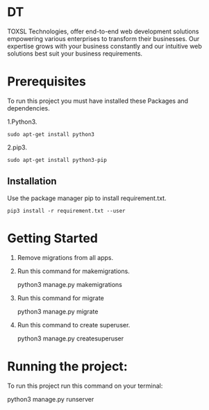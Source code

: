 # DT

TOXSL Technologies, offer end-to-end web development solutions empowering various enterprises to transform their businesses. Our expertise grows with your business constantly and our intuitive web solutions best suit your business requirements.


# Prerequisites
 To run this project you must have installed these Packages and dependencies.
	
 1.Python3.
		
	
	sudo apt-get install python3
	
 2.pip3.
	
	
	sudo apt-get install python3-pip
	
	
## Installation

Use the package manager pip to install requirement.txt.


	pip3 install -r requirement.txt --user

# Getting Started
	
1. Remove migrations from all apps.
	
2. Run this command for makemigrations.
		
	python3 manage.py makemigrations
			
3. Run this command for migrate 
		
	python3 manage.py migrate
			
4. Run this command to create superuser.
		
	python3 manage.py createsuperuser
			

			

# Running the project:

To run this project run this command on your terminal:

   python3 manage.py runserver
